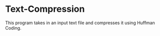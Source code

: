 # Text-Compression
This program takes in an input text file and compresses it using Huffman Coding.
